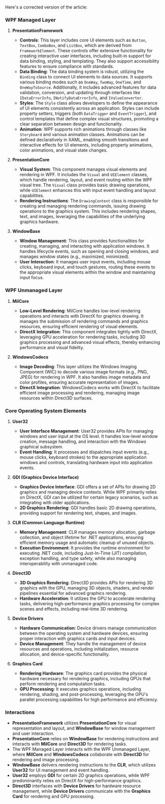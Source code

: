 Here's a corrected version of the article:

### WPF Managed Layer

1. **PresentationFramework**
   - **Controls**: This layer includes core UI elements such as `Button`, `TextBox`, `ComboBox`, and `ListBox`, which are derived from `FrameworkElement`. These controls offer extensive functionality for creating interactive user interfaces, including built-in support for data binding, styling, and templating. They also support accessibility features to ensure compliance with standards.
   - **Data Binding**: The data binding system is robust, utilizing the `Binding` class to connect UI elements to data sources. It supports various binding modes such as `OneWay`, `TwoWay`, `OneTime`, and `OneWayToSource`. Additionally, it includes advanced features for data validation, conversion, and updating through interfaces like `IDataErrorInfo`, `INotifyDataErrorInfo`, and `IValueConverter`.
   - **Styles**: The `Style` class allows developers to define the appearance of UI elements consistently across an application. Styles can include property setters, triggers (both `DataTrigger` and `EventTrigger`), and control templates that define complex visual structures, promoting a clear separation between design and functionality.
   - **Animation**: WPF supports rich animations through classes like `Storyboard` and various animation classes. Animations can be defined declaratively in XAML, enabling smooth transitions and interactive effects for UI elements, including property animations, color animations, and visual state changes.

2. **PresentationCore**
   - **Visual System**: This component manages visual elements and rendering in WPF. It includes the `Visual` and `UIElement` classes, which handle rendering, layout, and event routing within the WPF visual tree. The `Visual` class provides basic drawing operations, while `UIElement` enhances this with input event handling and layout capabilities.
   - **Rendering Instructions**: The `DrawingContext` class is responsible for creating and managing rendering commands, issuing drawing operations to the graphics system. This includes rendering shapes, text, and images, leveraging the capabilities of the underlying graphics hardware.

3. **WindowBase**
   - **Window Management**: This class provides functionalities for creating, managing, and interacting with application windows. It handles lifecycle events, such as opening and closing windows, and manages window states (e.g., maximized, minimized).
   - **User Interaction**: It manages user input events, including mouse clicks, keyboard input, and touch gestures, routing these events to the appropriate visual elements within the window and maintaining input focus.

### WPF Unmanaged Layer

1. **MilCore**
   - **Low-Level Rendering**: MilCore handles low-level rendering operations and interacts with DirectX for graphics drawing. It manages the submission of rendering commands and graphics resources, ensuring efficient rendering of visual elements.
   - **DirectX Integration**: This component integrates tightly with DirectX, leveraging GPU acceleration for rendering tasks, including 3D graphics processing and advanced visual effects, thereby enhancing performance and visual fidelity.

2. **WindowsCodecs**
   - **Image Decoding**: This layer utilizes the Windows Imaging Component (WIC) to decode various image formats (e.g., PNG, JPEG) for rendering in WPF. It also handles image metadata and color profiles, ensuring accurate representation of images.
   - **DirectX Integration**: WindowsCodecs works with DirectX to facilitate efficient image processing and rendering, managing image resources within Direct3D surfaces.

### Core Operating System Elements

1. **User32**
   - **User Interface Management**: User32 provides APIs for managing windows and user input at the OS level. It handles low-level window creation, message handling, and interaction with the Windows graphical subsystem.
   - **Event Handling**: It processes and dispatches input events (e.g., mouse clicks, keyboard strokes) to the appropriate application windows and controls, translating hardware input into application events.

2. **GDI (Graphics Device Interface)**
   - **Graphics Device Interface**: GDI offers a set of APIs for drawing 2D graphics and managing device contexts. While WPF primarily relies on DirectX, GDI can be utilized for certain legacy scenarios, such as integrating with older applications.
   - **2D Graphics Rendering**: GDI handles basic 2D drawing operations, providing support for rendering text, shapes, and images.

3. **CLR (Common Language Runtime)**
   - **Memory Management**: CLR manages memory allocation, garbage collection, and object lifetime for .NET applications, ensuring efficient memory usage and automatic cleanup of unused objects.
   - **Execution Environment**: It provides the runtime environment for executing .NET code, including Just-In-Time (JIT) compilation, exception handling, and type safety, while also managing interoperability with unmanaged code.

4. **Direct3D**
   - **3D Graphics Rendering**: Direct3D provides APIs for rendering 3D graphics with the GPU, managing 3D objects, shaders, and render pipelines essential for advanced graphics rendering.
   - **Hardware Acceleration**: It utilizes the GPU to accelerate rendering tasks, delivering high-performance graphics processing for complex scenes and effects, including real-time 3D rendering.

5. **Device Drivers**
   - **Hardware Communication**: Device drivers manage communication between the operating system and hardware devices, ensuring proper interaction with graphics cards and input devices.
   - **Device Management**: They handle the management of device resources and operations, including initialization, resource allocation, and device-specific functionality.

6. **Graphics Card**
   - **Rendering Hardware**: The graphics card provides the physical hardware necessary for rendering graphics, including GPUs that perform rendering and computation tasks.
   - **GPU Processing**: It executes graphics operations, including rendering, shading, and post-processing, leveraging the GPU's parallel processing capabilities for high performance and efficiency.

### Interactions

- **PresentationFramework** utilizes **PresentationCore** for visual representation and layout, and **WindowBase** for window management and user interaction.
- **PresentationCore** relies on **WindowBase** for rendering instructions and interacts with **MilCore** and **Direct3D** for rendering tasks.
- The WPF Managed Layer interacts with the WPF Unmanaged Layer, where **MilCore** and **WindowsCodecs** collaborate with **Direct3D** for rendering and image processing.
- **WindowBase** delivers rendering instructions to the **CLR**, which utilizes **User32** for UI management and event handling.
- **User32** employs **GDI** for certain 2D graphics operations, while WPF predominantly relies on DirectX for high-performance graphics.
- **Direct3D** interfaces with **Device Drivers** for hardware resource management, while **Device Drivers** communicate with the **Graphics Card** for rendering and GPU processing.
